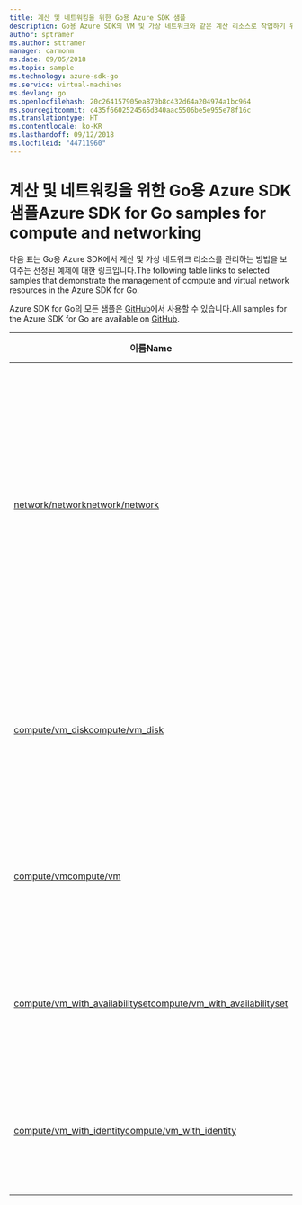 ```yaml
---
title: 계산 및 네트워킹을 위한 Go용 Azure SDK 샘플
description: Go용 Azure SDK의 VM 및 가상 네트워크와 같은 계산 리소스로 작업하기 위해 선택한 샘플입니다.
author: sptramer
ms.author: sttramer
manager: carmonm
ms.date: 09/05/2018
ms.topic: sample
ms.technology: azure-sdk-go
ms.service: virtual-machines
ms.devlang: go
ms.openlocfilehash: 20c264157905ea870b8c432d64a204974a1bc964
ms.sourcegitcommit: c435f6602524565d340aac5506be5e955e78f16c
ms.translationtype: HT
ms.contentlocale: ko-KR
ms.lasthandoff: 09/12/2018
ms.locfileid: "44711960"
---
```

# <a name="azure-sdk-for-go-samples-for-compute-and-networking"></a><span data-ttu-id="0d689-103">계산 및 네트워킹을 위한 Go용 Azure SDK 샘플</span><span class="sxs-lookup"><span data-stu-id="0d689-103">Azure SDK for Go samples for compute and networking</span></span>

<span data-ttu-id="0d689-104">다음 표는 Go용 Azure SDK에서 계산 및 가상 네트워크 리소스를 관리하는 방법을 보여주는 선정된 예제에 대한 링크입니다.</span><span class="sxs-lookup"><span data-stu-id="0d689-104">The following table links to selected samples that demonstrate the management of compute and virtual network resources in the Azure SDK for Go.</span></span>

<span data-ttu-id="0d689-105">Azure SDK for Go의 모든 샘플은 [GitHub](https://github.com/Azure-Samples/azure-sdk-for-go-samples)에서 사용할 수 있습니다.</span><span class="sxs-lookup"><span data-stu-id="0d689-105">All samples for the Azure SDK for Go are available on [GitHub](https://github.com/Azure-Samples/azure-sdk-for-go-samples).</span></span>

| <span data-ttu-id="0d689-106">이름</span><span class="sxs-lookup"><span data-stu-id="0d689-106">Name</span></span> | <span data-ttu-id="0d689-107">설명</span><span class="sxs-lookup"><span data-stu-id="0d689-107">Description</span></span> |
|------|-------------|
| [<span data-ttu-id="0d689-108">network/network</span><span class="sxs-lookup"><span data-stu-id="0d689-108">network/network</span></span>](https://github.com/Azure-Samples/azure-sdk-for-go-samples/blob/master/network/network.go) | <span data-ttu-id="0d689-109">가상 네트워크, 서브넷 및 네트워크 보안 그룹을 포함한 네트워크 리소스를 생성, 업데이트, 삭제 및 쿼리합니다.</span><span class="sxs-lookup"><span data-stu-id="0d689-109">Create, update, delete, and query network resources including virtual networks, subnets, and network security groups.</span></span> |
| [<span data-ttu-id="0d689-110">compute/vm_disk</span><span class="sxs-lookup"><span data-stu-id="0d689-110">compute/vm_disk</span></span>](https://github.com/Azure-Samples/azure-sdk-for-go-samples/blob/master/compute/vm_disk.go) | <span data-ttu-id="0d689-111">VM을 위해 데이터 디스크를 생성, 첨부, 분리, 업데이트 및 암호화합니다.</span><span class="sxs-lookup"><span data-stu-id="0d689-111">Create, attach, detach, update, and encrypt data disks for a VM.</span></span> |
| [<span data-ttu-id="0d689-112">compute/vm</span><span class="sxs-lookup"><span data-stu-id="0d689-112">compute/vm</span></span>](https://github.com/Azure-Samples/azure-sdk-for-go-samples/blob/master/compute/vm.go) | <span data-ttu-id="0d689-113">VM을 생성, 업데이트, 비활성화 및 관리합니다.</span><span class="sxs-lookup"><span data-stu-id="0d689-113">Create, update, deactivate, and manage VMs.</span></span> |
| [<span data-ttu-id="0d689-114">compute/vm_with_availabilityset</span><span class="sxs-lookup"><span data-stu-id="0d689-114">compute/vm_with_availabilityset</span></span>](https://github.com/Azure-Samples/azure-sdk-for-go-samples/blob/master/compute/vm_with_availabilityset.go) | <span data-ttu-id="0d689-115">VM에에 가용성 집합과 부하 분산 장치를 만듭니다.</span><span class="sxs-lookup"><span data-stu-id="0d689-115">Create availability sets and load balancers for VMs.</span></span> |
| [<span data-ttu-id="0d689-116">compute/vm_with_identity</span><span class="sxs-lookup"><span data-stu-id="0d689-116">compute/vm_with_identity</span></span>](https://github.com/Azure-Samples/azure-sdk-for-go-samples/blob/master/compute/vm_with_identity.go) | <span data-ttu-id="0d689-117">Azure 리소스의 관리 ID를 만들고 수정합니다.</span><span class="sxs-lookup"><span data-stu-id="0d689-117">Create and modify managed identities for Azure resources.</span></span> | 
